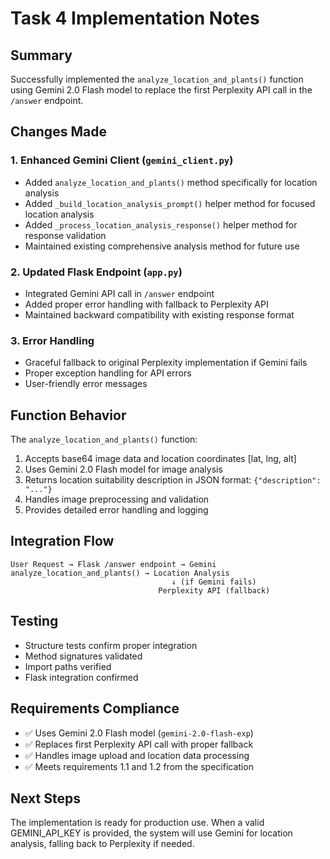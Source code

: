 # Task 4 Implementation Notes

## Summary
Successfully implemented the `analyze_location_and_plants()` function using Gemini 2.0 Flash model to replace the first Perplexity API call in the `/answer` endpoint.

## Changes Made

### 1. Enhanced Gemini Client (`gemini_client.py`)
- Added `analyze_location_and_plants()` method specifically for location analysis
- Added `_build_location_analysis_prompt()` helper method for focused location analysis
- Added `_process_location_analysis_response()` helper method for response validation
- Maintained existing comprehensive analysis method for future use

### 2. Updated Flask Endpoint (`app.py`)
- Integrated Gemini API call in `/answer` endpoint
- Added proper error handling with fallback to Perplexity API
- Maintained backward compatibility with existing response format

### 3. Error Handling
- Graceful fallback to original Perplexity implementation if Gemini fails
- Proper exception handling for API errors
- User-friendly error messages

## Function Behavior

The `analyze_location_and_plants()` function:
1. Accepts base64 image data and location coordinates [lat, lng, alt]
2. Uses Gemini 2.0 Flash model for image analysis
3. Returns location suitability description in JSON format: `{"description": "..."}`
4. Handles image preprocessing and validation
5. Provides detailed error handling and logging

## Integration Flow

```
User Request → Flask /answer endpoint → Gemini analyze_location_and_plants() → Location Analysis
                                    ↓ (if Gemini fails)
                                 Perplexity API (fallback)
```

## Testing
- Structure tests confirm proper integration
- Method signatures validated
- Import paths verified
- Flask integration confirmed

## Requirements Compliance
- ✅ Uses Gemini 2.0 Flash model (`gemini-2.0-flash-exp`)
- ✅ Replaces first Perplexity API call with proper fallback
- ✅ Handles image upload and location data processing
- ✅ Meets requirements 1.1 and 1.2 from the specification

## Next Steps
The implementation is ready for production use. When a valid GEMINI_API_KEY is provided, the system will use Gemini for location analysis, falling back to Perplexity if needed.